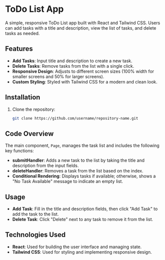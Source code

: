 # ToDo List App

A simple, responsive ToDo List app built with React and Tailwind CSS. Users can add tasks with a title and description, view the list of tasks, and delete tasks as needed.

## Features

- **Add Tasks**: Input title and description to create a new task.
- **Delete Tasks**: Remove tasks from the list with a single click.
- **Responsive Design**: Adjusts to different screen sizes (100% width for smaller screens and 50% for larger screens).
- **Custom Styling**: Styled with Tailwind CSS for a modern and clean look.

## Installation

1. Clone the repository:
   ```bash
   git clone https://github.com/username/repository-name.git

## Code Overview

The main component, `Page`, manages the task list and includes the following key functions:

- **submitHandler**: Adds a new task to the list by taking the title and description from the input fields.
- **deleteHandler**: Removes a task from the list based on the index.
- **Conditional Rendering**: Displays tasks if available; otherwise, shows a "No Task Available" message to indicate an empty list.

## Usage

- **Add Task**: Fill in the title and description fields, then click "Add Task" to add the task to the list.
- **Delete Task**: Click "Delete" next to any task to remove it from the list.

## Technologies Used

- **React**: Used for building the user interface and managing state.
- **Tailwind CSS**: Used for styling and implementing responsive design.
